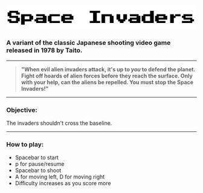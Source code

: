 ![image](title.png)
### A variant of the classic Japanese shooting video game released in 1978 by Taito.
---
>**"When evil alien invaders attack, it's up to <em>you</em> to defend the planet. Fight off hoards of alien forces before they reach the surface. Only with your help, can the aliens be repelled. You must stop the Space Invaders!"**
---
### Objective:  
The invaders shouldn't cross the baseline. 

---
### How to play:  
- Spacebar to start
- p for pause/resume
- Spacebar to shoot
- A for moving left, D for moving right
- Difficulty increases as you score more


